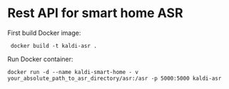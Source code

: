 # Rest API for smart home ASR

First build Docker image:

``` docker build -t kaldi-asr .```

Run Docker container:

``` docker run -d --name kaldi-smart-home - v your_absolute_path_to_asr_directory/asr:/asr -p 5000:5000 kaldi-asr ```
